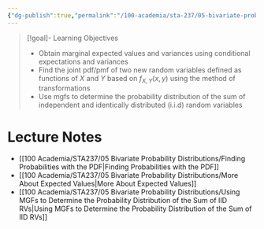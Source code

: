 ```yaml
---
{"dg-publish":true,"permalink":"/100-academia/sta-237/05-bivariate-probability-distributions/week-11-more-probability-distributions-for-2-r-vs/","tags":["lecture","note","stats","university"],"created":"2024-11-23T18:40:40.842-05:00","updated":"2024-11-24T02:22:00.044-05:00"}
---
```



> [!goal]- Learning Objectives
> - Obtain marginal expected values and variances using conditional expectations and variances
> - Find the joint pdf/pmf of two new random variables defined as functions of $X$ and $Y$ based on $f_{X,Y}(x,y)$ using the method of transformations
> - Use mgfs to determine the probability distribution of the sum of independent and identically distributed (i.i.d) random variables

# Lecture Notes

- [[100 Academia/STA237/05 Bivariate Probability Distributions/Finding Probabilities with the PDF\|Finding Probabilities with the PDF]]
- [[100 Academia/STA237/05 Bivariate Probability Distributions/More About Expected Values\|More About Expected Values]]
- [[100 Academia/STA237/05 Bivariate Probability Distributions/Using MGFs to Determine the Probability Distribution of the Sum of IID RVs\|Using MGFs to Determine the Probability Distribution of the Sum of IID RVs]]
